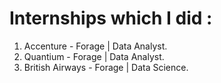 # Internships which I did :
1. Accenture - Forage | Data Analyst.
2. Quantium - Forage | Data Analyst.
3. British Airways - Forage | Data Science.

